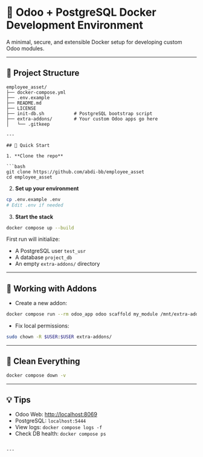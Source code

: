 # 🐘 Odoo + PostgreSQL Docker Development Environment

A minimal, secure, and extensible Docker setup for developing custom Odoo modules.

---

## 🧱 Project Structure

```text
employee_asset/
├── docker-compose.yml
├── .env.example
├── README.md
├── LICENSE
├── init-db.sh           # PostgreSQL bootstrap script
├── extra-addons/        # Your custom Odoo apps go here
│   └── .gitkeep

---

## 🚀 Quick Start

1. **Clone the repo**

```bash
git clone https://github.com/abdi-bb/employee_asset
cd employee_asset
```

2. **Set up your environment**

```bash
cp .env.example .env
# Edit .env if needed
```

3. **Start the stack**

```bash
docker compose up --build
```

First run will initialize:

* A PostgreSQL user `test_usr`
* A database `project_db`
* An empty `extra-addons/` directory

---

## 🔧 Working with Addons

* Create a new addon:

```bash
docker compose run --rm odoo_app odoo scaffold my_module /mnt/extra-addons
```

* Fix local permissions:

```bash
sudo chown -R $USER:$USER extra-addons/
```

---

## 🧹 Clean Everything

```bash
docker compose down -v
```

---

## 💡 Tips

* Odoo Web: [http://localhost:8069](http://localhost:8069)
* PostgreSQL: `localhost:5444`
* View logs: `docker compose logs -f`
* Check DB health: `docker compose ps`

```

---
